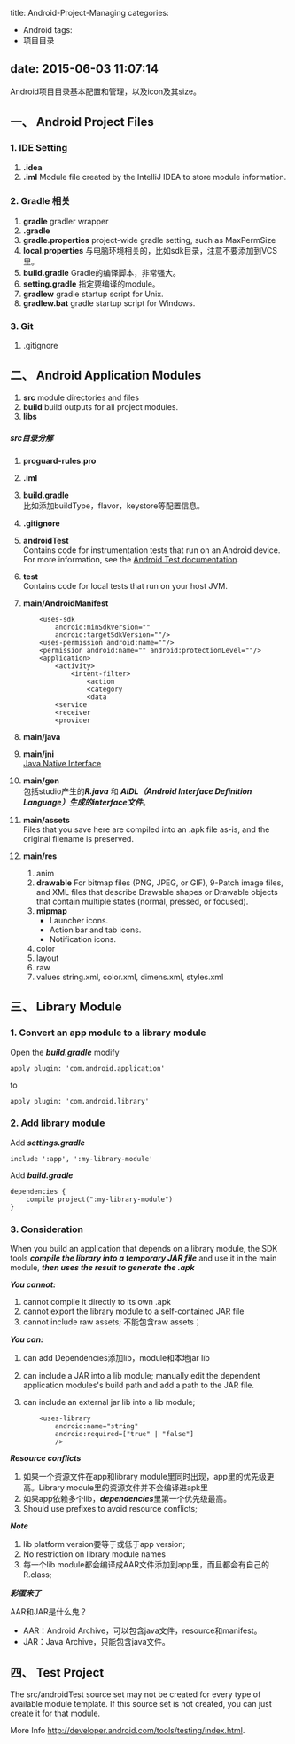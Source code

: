 title: Android-Project-Managing
categories:
  - Android
tags:
  - 项目目录
  
date: 2015-06-03 11:07:14
---
Android项目目录基本配置和管理，以及icon及其size。
## 一、 Android Project Files

### 1. IDE Setting

1. **.idea**
2. **.iml** Module file created by the IntelliJ IDEA to store module information.

### 2. Gradle 相关
1. **gradle** gradler wrapper
2. **.gradle**
3. **gradle.properties** project-wide gradle setting, such as MaxPermSize
4. **local.properties** 与电脑环境相关的，比如sdk目录，注意不要添加到VCS里。
5. **build.gradle** Gradle的编译脚本，非常强大。
6. **setting.gradle** 指定要编译的module。
7. **gradlew** gradle startup script for Unix.
8. **gradlew.bat** gradle startup script for Windows.

### 3. Git
1. .gitignore

## 二、 Android Application Modules
1. **src** module directories and files
2. **build** build outputs for all project modules.
3. **libs**

##### src目录分解

1. **proguard-rules.pro**
1. **.iml**
1. **build.gradle**    
比如添加buildType，flavor，keystore等配置信息。
1. **.gitignore**

1. **androidTest**    
Contains code for instrumentation tests that run on an Android device. For more information, see the [Android Test documentation](https://developer.android.com/studio/test/index.html).    
1. **test**    
Contains code for local tests that run on your host JVM.    
1. **main/AndroidManifest**   
    
    ```
		<uses-sdk
			android:minSdkVersion=""
			android:targetSdkVersion=""/>
		<uses-permission android:name=""/>
		<permission android:name="" android:protectionLevel=""/>
		<application>
			<activity>
				<intent-filter>
					<action
					<category
					<data
			<service
			<receiver
			<provider
	```
				
3. **main/java**  
4. **main/jni**    
[Java Native Interface](https://developer.android.com/ndk/index.html)
5. **main/gen**    
包括studio产生的***R.java*** 和 ***AIDL（Android Interface Definition Language）生成的interface文件***。
6. **main/assets**    
Files that you save here are compiled into an .apk file as-is, and the original filename is preserved. 
7. **main/res**
	1. anim	
	2. **drawable** For bitmap files (PNG, JPEG, or GIF), 9-Patch image files, and XML files that describe Drawable shapes or Drawable objects that contain multiple states (normal, pressed, or focused).
	3. **mipmap**    
		* Launcher icons.
		* Action bar and tab icons.
		* Notification icons.
	4. color
	5. layout
	6. raw
	7. values
		string.xml, color.xml, dimens.xml, styles.xml

## 三、 Library Module

### 1. Convert an app module to a library module

Open the ***build.gradle*** modify  
  
```
apply plugin: 'com.android.application'
```    

to   
 
```
apply plugin: 'com.android.library'
```

### 2. Add library module

Add ***settings.gradle***    

```
include ':app', ':my-library-module'
```    
Add ***build.gradle***    

```
dependencies {
    compile project(":my-library-module")
}
```

### 3. Consideration

When you build an application that depends on a library module, the SDK tools ***compile the library into a temporary JAR file*** and use it in the main module, ***then uses the result to generate the .apk***
    
***You cannot:***    

1.  cannot compile it directly to its own .apk
2.  cannot export the library module to a self-contained JAR file
3.  cannot include raw assets; 不能包含raw assets；

***You can:***
    
1.  can add Dependencies添加lib，module和本地jar lib
2.  can include a JAR into a lib module; manually edit the dependent application modules's build path and add a path to the JAR file.
3.  can include an external jar lib into a lib module;

	```
	    <uses-library   	
      		android:name="string"   
      		android:required=["true" | "false"] 
      		/>
	```

***Resource conflicts***    

1. 如果一个资源文件在app和library module里同时出现，app里的优先级更高。Library module里的资源文件并不会编译进apk里
2. 如果app依赖多个lib，***dependencies***里第一个优先级最高。
3. Should use prefixes to avoid resource conflicts;

***Note***    

1. lib platform version要等于或低于app version;
2. No restriction on library module names
3. 每一个lib module都会编译成AAR文件添加到app里，而且都会有自己的R.class;

***彩蛋来了***

AAR和JAR是什么鬼？

* AAR：Android Archive，可以包含java文件，resource和manifest。
* JAR：Java Archive，只能包含java文件。


## 四、 Test Project
The src/androidTest source set may not be created for every type of available module template. If this source set is not created, you can just create it for that module.

More Info http://developer.android.com/tools/testing/index.html.